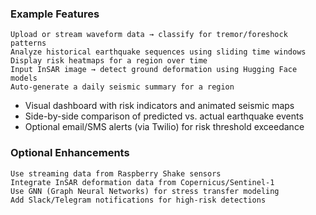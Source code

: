 ### Example Features
    Upload or stream waveform data → classify for tremor/foreshock patterns
    Analyze historical earthquake sequences using sliding time windows
    Display risk heatmaps for a region over time
    Input InSAR image → detect ground deformation using Hugging Face models
    Auto-generate a daily seismic summary for a region

* Visual dashboard with risk indicators and animated seismic maps
* Side-by-side comparison of predicted vs. actual earthquake events
* Optional email/SMS alerts (via Twilio) for risk threshold exceedance

### Optional Enhancements
    Use streaming data from Raspberry Shake sensors
    Integrate InSAR deformation data from Copernicus/Sentinel-1
    Use GNN (Graph Neural Networks) for stress transfer modeling
    Add Slack/Telegram notifications for high-risk detections
